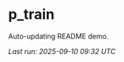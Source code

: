 # p_train

Auto-updating README demo.

<!--START_SECTION:status-->
_Last run: 2025-09-10 09:32 UTC_
<!--END_SECTION:status-->













































































































































































































































































































































































































































